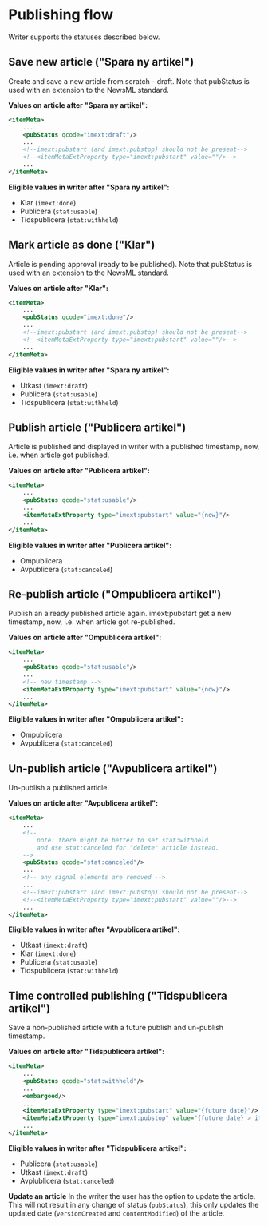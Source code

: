 # Publishing flow
Writer supports the statuses described below.

## Save new article ("Spara ny artikel")
Create and save a new article from scratch - draft. Note that pubStatus is used with an extension to the NewsML standard.

**Values on article after "Spara ny artikel":**
``` xml
<itemMeta>
	...
	<pubStatus qcode="imext:draft"/>
	...
	<!--imext:pubstart (and imext:pubstop) should not be present-->
	<!--<itemMetaExtProperty type="imext:pubstart" value=""/>-->
	...
</itemMeta>
```

**Eligible values in writer after "Spara ny artikel":**
- Klar (`imext:done`)
- Publicera (`stat:usable`)
- Tidspublicera (`stat:withheld`)

## Mark article as done ("Klar")
Article is pending approval (ready to be published). Note that pubStatus is used with an extension to the NewsML standard.

**Values on article after "Klar":**
``` xml
<itemMeta>
	...
	<pubStatus qcode="imext:done"/>
	...
	<!--imext:pubstart (and imext:pubstop) should not be present-->
	<!--<itemMetaExtProperty type="imext:pubstart" value=""/>-->
	...
</itemMeta>
```

**Eligible values in writer after "Spara ny artikel":**
- Utkast (`imext:draft`)
- Publicera (`stat:usable`)
- Tidspublicera (`stat:withheld`)

## Publish article ("Publicera artikel")
Article is published and displayed in writer with a published timestamp, now, i.e. when article got published.

**Values on article after "Publicera artikel":**
``` xml
<itemMeta>
	...
	<pubStatus qcode="stat:usable"/>
	...
	<itemMetaExtProperty type="imext:pubstart" value="{now}"/>
	...
</itemMeta>
```

**Eligible values in writer after "Publicera artikel":**
- Ompublicera
- Avpublicera (`stat:canceled`)

## Re-publish article ("Ompublicera artikel")
Publish an already published article again. imext:pubstart get a new timestamp, now, i.e. when article got re-published.

**Values on article after "Ompublicera artikel":**
``` xml
<itemMeta>
	...
	<pubStatus qcode="stat:usable"/>
	...
	<!-- new timestamp -->
	<itemMetaExtProperty type="imext:pubstart" value="{now}"/>
	...
</itemMeta>
```

**Eligible values in writer after "Ompublicera artikel":**
- Ompublicera
- Avpublicera (`stat:canceled`)

## Un-publish article ("Avpublicera artikel")
Un-publish a published article.

**Values on article after "Avpublicera artikel":**
``` xml
<itemMeta>
	...
	<!-- 
		note: there might be better to set stat:withheld
		and use stat:canceled for "delete" article instead. 
	-->
	<pubStatus qcode="stat:canceled"/>
	...
	<!-- any signal elements are removed -->
	...
	<!--imext:pubstart (and imext:pubstop) should not be present-->
	<!--<itemMetaExtProperty type="imext:pubstart" value=""/>-->
	...
</itemMeta>
```

**Eligible values in writer after "Avpublicera artikel":**
- Utkast (`imext:draft`)
- Klar (`imext:done`)
- Publicera (`stat:usable`)
- Tidspublicera (`stat:withheld`)

## Time controlled publishing ("Tidspublicera artikel")
Save a non-published article with a future publish and un-publish timestamp.

**Values on article after "Tidspublicera artikel":**
``` xml
<itemMeta>
	...	
	<pubStatus qcode="stat:withheld"/>	
	...
	<embargoed/>
	...
	<itemMetaExtProperty type="imext:pubstart" value="{future date}"/>
	<itemMetaExtProperty type="imext:pubstop" value="{future date} > itemext:pubstart OR empty"/>
	...
</itemMeta>
```

**Eligible values in writer after "Tidspublicera artikel":**
- Publicera (`stat:usable`)
- Utkast (`imext:draft`)
- Avplublicera (`stat:canceled`)

**Update an article**
In the writer the user has the option to update the article. This will not result in any change of status (`pubStatus`), this only updates the updated date (`versionCreated` and `contentModified`) of the article.




